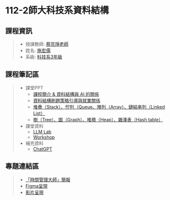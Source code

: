# 112-2師大科技系資料結構
## 課程資訊
>* 授課教師: [蔡芸琤老師](https://github.com/pecu?tab=repositories)
>* 姓名: [施宏儒](https://shihjonathan0302.github.io/Web/web1/)
>* 系級: [科技系3年級](https://www.tahrd.ntnu.edu.tw)
## 課程筆記區
>* 課堂PPT
>    + [課程簡介 & 資料結構與 AI 的關係](https://docs.google.com/presentation/d/e/2PACX1vS_11f3KIeNeqmInAKfHaDzOTxK_ff05aI3H3hanLX1qI6Z8iHhbOfqEUgl3Gzx3s1pYtjIZcdzECSP/pub) 
>    + [資料結構刷題策略引導與就業關係](https://docs.google.com/presentation/d/1wX0zNiCGibklyF9yY145saurS7IyRvZY9_JwT1LnBas/edit#slide=id.p)
>    + [堆疊（Stack）、佇列（Queue、陣列（Array）、鏈結串列（Linked List）](https://docs.google.com/presentation/d/1E356joF2_dOmema7ki1Fh5rJ2l87XD-QU7xwpk_cbTY/edit#slide=id.p)
>    + [樹（Tree）、圖（Graph）、堆積（Heap）、雜湊表（Hash table）](https://docs.google.com/presentation/d/1vwAhugIA8sGYY335p7dOT2ksgsXzp9ofk44BS7vOpy4/edit#slide=id.p) 
>* 課堂資料
>    + [LLM Lab](https://hackmd.io/@kennyliou/BytaGsk7T)
>    + [Workshop](https://hackmd.io/@yillkid/H1gWjpwR6/https%3A%2F%2Fhackmd.io%2F%40yillkid%2FS1z501O0T) 
>* 補充資料
>    + [ChatGPT](https://chatgpt.com/c/0ade07a1-6fbd-4062-afde-96518cf8d816)
## 專題連結區
>*   [「時間管理大師」簡報](https://www.canva.com/design/DAFTevxdOJU/BmMPWUp7GXiSUIrvhN1HbQ/view?utm_content=DAFTevxdOJU&utm_campaign=designshare&utm_medium=link2&utm_source=sharebutton)
>*   [Figma呈現](https://www.figma.com/proto/m9mNtW9XAqA1BekJqKzIre/time-master?node-id=0%3A1&scaling=scale-down&page-id=0%3A1&starting-point-node-id=6%3A17)
>*   [影片呈現](https://youtu.be/M8SUFAvh5HQ)
